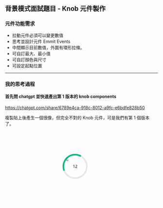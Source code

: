 ## 背景模式面試題目 - Knob 元件製作

### 元件功能需求
- 拉動元件必須可以變更數值
- 思考並設計元件 Emmit Events
- 中間顯示目前數值，外圍有環形拉條。
- 可自訂最大、最小值
- 可自訂顏色與尺寸
- 可設定起點位置
  
---

### 我的思考過程

#### 首先問 chatgpt 並快速產出第 1 版本的 knob components
https://chatgpt.com/share/6789e4ca-918c-8012-a9fc-e6bdfe828b50

複製貼上後產生一個很像，但完全不對的 Knob 元件，可是我們有第 1 個版本了。
![image](https://github.com/jasonlin1993/KnobComponents/blob/main/knob.gif)
